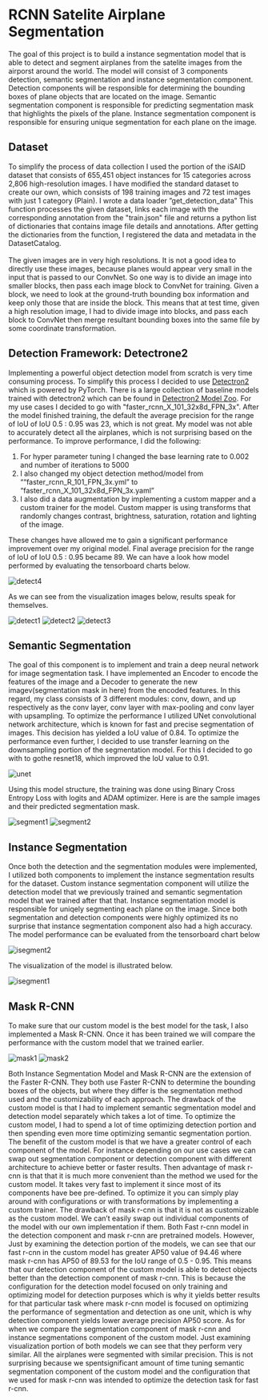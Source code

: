 # RCNN Satelite Airplane Segmentation

The goal of this project is to build a instance segmentation model that is able to detect and segment airplanes from the satelite images from the airporst around the world. The model will consist of 3 components detection, semantic segmentation and instance segmentation component. Detection components will be responsible for determining the bounding boxes of plane objects that are located on the image. Semantic segmentation component is responsible for predicting segmentation mask that highlights the pixels of the plane. Instance segmentation component is responsible for ensuring unique segmentation for each plane on the image. 

## Dataset

To simplify the process of data collection I used the portion of the iSAID dataset that consists of 655,451 object instances for 15 categories across 2,806 high-resolution images. I have modified the standard dataset to create our own, which consists of 198 training images and 72 test images with just 1 category (Plain). I wrote a data loader ”get_detection_data” This function processes the given dataset, links each image with the corresponding annotation from the "train.json" file and returns a python list of dictionaries that contains image file details and annotations. After getting the dictionaries from the function, I registered the data and metadata in the DatasetCatalog.
</br> </br>
The given images are in very high resolutions. It is not a good idea to directly use these images, because planes would appear very small in the input that is passed to our ConvNet. So one way is to divide an image into smaller blocks, then pass each
image block to ConvNet for training. Given a block, we need to look at the ground-truth bounding box information and keep only those that are inside the block. This means that at test time, given a high resolution image, I had to divide image into blocks, and pass each block to ConvNet then merge resultant bounding boxes into the same file by some coordinate transformation. 

## Detection Framework: Detectrone2
Implementing a powerful object detection model from scratch is very time consuming process. To simplify this process I decided to use [Detectron2](https://github.com/facebookresearch/detectron2) which is powered by PyTorch. There is a large collection of baseline models trained with detectron2 which can be found in [Detectron2 Model Zoo](https://github.com/facebookresearch/detectron2/blob/main/MODEL_ZOO.md). For my use cases I decided to go with "faster_rcnn_X_101_32x8d_FPN_3x". After the model finished training, the default the average precision for the range of IoU of IoU 0.5 : 0.95 was 23, which is not great. My model was not able to accurately detect all the airplanes, which is not surprising based on
the performance. To improve performance, I did the following:

1. For hyper parameter tuning I changed the base learning rate to 0.002 and number of iterations to 5000
2. I also changed my object detection method/model from ““faster_rcnn_R_101_FPN_3x.yml” to “faster_rcnn_X_101_32x8d_FPN_3x.yaml”
3. I also did a data augmentation by implementing a custom mapper and a custom trainer for the model. Custom mapper is using transforms that randomly changes contrast, brightness, saturation, rotation and lighting of the image.

These changes have allowed me to gain a significant performance improvement over my original model. Final average precision for the range of IoU of IoU 0.5 : 0.95 became 89. We can have a look how model performed by evaluating the tensorboard charts below.

![detect4](./images/detect4.JPG)

As we can see from the visualization images below, results speak for themselves. 

![detect1](./images/detect1.JPG)
![detect2](./images/detect2.JPG)
![detect3](./images/detect3.JPG)


## Semantic Segmentation
The goal of this component is to implement and train a deep neural network for image segmentation
task. I have implemented an Encoder to encode the features of the image and a Decoder to generate the new imagev(segmentation mask in here) from the encoded features. In this regard, my class consists of 3 different modules: conv, down, and up respectively as the conv layer, conv
layer with max-pooling and conv layer with upsampling. To optimize the performance I utilized UNet convolutional network architecture, which is known for fast and precise segmentation of images. This decision has yielded a IoU value of 0.84. To optimize the performance even further, I decided to use transfer learning on the downsampling portion of the segmentation model. For this I decided to go with to gothe resnet18, which improved the IoU value to 0.91. 

![unet](./images/unet.JPG)

Using this model structure, the training was done using Binary Cross Entropy Loss with logits and ADAM optimizer. Here is are the sample images and their predicted segmentation mask.

![segment1](./images/segment1.JPG)
![segment2](./images/segment2.JPG)


## Instance Segmentation

Once both the detection and the segmentation modules were implemented, I utilized both components to implement the instance segmentation results for the dataset. Custom instance segmentation component will utilize the detection model that we previously trained and semantic segmentation model that we trained after that that. Instance segmentation model is responsible for uniqely segmenting each plane on the image. Since both segmentation and detection components were highly optimized its no surprise that instance segmentation component also had a high accuracy. The model performance can be evaluated from the tensorboard chart below

![isegment2](./images/isegment2.JPG)

The visualization of the model is illustrated below.

![isegment1](./images/isegment1.JPG)


## Mask R-CNN

To make sure that our custom model is the best model for the task, I also implemented a Mask R-CNN. Once it has been trained we will compare the performance with the custom model that we trained earlier.

![mask1](./images/mask1.JPG)
![mask2](./images/mask2.JPG)


Both Instance Segmentation Model and Mask R-CNN are the extension of the Faster R-CNN. They both use Faster R-CNN to determine the bounding boxes of the objects, but where they differ is the segmentation method used and the customizability of each approach.
The drawback of the custom model is that I had to implement semantic segmentation model and detection model
separately which takes a lot of time. To optimize the custom model, I had to spend a lot of time
optimizing detection portion and then spending even more time optimizing semantic segmentation
portion. The benefit of the custom model is that we have a greater control of each component of the
model. For instance depending on our use cases we can swap out segmentation component or detection
component with different architecture to achieve better or faster results.
Then advantage of mask r-cnn is that that it is much more convenient than the method we used for the custom model. It takes very fast to implement it since most of its components have bee pre-defined. To optimize it you can simply play around with configurations or with transformations by implementing a custom trainer. The
drawback of mask r-cnn is that it is not as customizable as the custom model. We can’t easily swap out
individual components of the model with our own implementation if them. Both Fast r-cnn model in the detection component and mask r-cnn are pretrained models. However, Just by examining the detection portion of the models, we can see that our fast r-cnn in the custom model has greater AP50 value of 94.46
where mask r-cnn has AP50 of 89.53 for the IoU range of 0.5 - 0.95. This means that our detection
component of the custom model is able to detect objects better than the detection component of mask r-cnn. This is because the configuration for the detection model focused on only training and optimizing model for
detection purposes which is why it yields better results for that particular task where mask r-cnn model
is focused on optimizing the performance of segmentation and detection as one unit, which is why
detection component yields lower average precision AP50 score. As for when we compare the segmentation component of mask r-cnn and instance segmentations component of the custom model. Just examining visualization portion of both models we can see that they perform very similar. All the airplanes were segmented with similar precision. This is not surprising because we spentsignificant amount of time tuning semantic segmentation component of the custom model and the configuration that we used
for mask r-cnn was intended to optimize the detection task for fast r-cnn. 